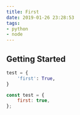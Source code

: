 ```yaml
---
title: First
date: 2019-01-26 23:28:53
tags:
- python
- node
---
```


## Getting Started

``` python
test = {
    'first': True,
}

```

``` js
const test = {
    first: true,
};

```